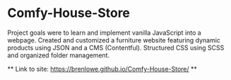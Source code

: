 # Comfy-House-Store

Project goals were to learn and implement vanilla JavaScript into a webpage.
Created and customized a furniture website featuring dynamic products using JSON and a CMS (Contentful).
Structured CSS using SCSS and organized folder management. 

** Link to site: https://brenlowe.github.io/Comfy-House-Store/ **
